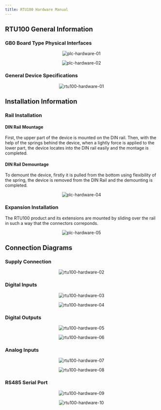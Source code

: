 ```yaml
---
title: RTU100 Hardware Manual
---
```


## RTU100 General Information

### GB0 Board Type Physical Interfaces

<center>

![plc-hardware-01](/img/plc-hardware-01.png)

</center>

<center>

![plc-hardware-02](/img/plc-hardware-02.png)

</center>

### General Device Specifications

<center>

![rtu100-hardware-01](/img/rtu100-hardware-01.png)

</center>

## Installation Information

### Rail Installation

#### DIN Rail Mountage
First, the upper part of the device is mounted on the DIN rail. Then, with the help of the
springs behind the device, when a lightly force is applied to the lower part, the device
locates into the DIN rail easily and the montage is completed.

#### DIN Rail Demountage
To demount the device, firstly it is pulled from the bottom using flexibility of the spring,
the device is removed from the DIN Rail and the demounting is completed.

<center>

![plc-hardware-04](/img/plc-hardware-04.png)

</center>

### Expansion Installation

The RTU100 product and its extensions are mounted by sliding over the rail in such a way
that the connectors correponds.

<center>

![plc-hardware-05](/img/plc-hardware-05.png)

</center>

## Connection Diagrams

### Supply Connection

<center>

![rtu100-hardware-02](/img/rtu100-hardware-02.png)

</center>

### Digital Inputs

<center>

![rtu100-hardware-03](/img/rtu100-hardware-03.png)

</center>

<center>

![rtu100-hardware-04](/img/rtu100-hardware-04.png)

</center>

### Digital Outputs

<center>

![rtu100-hardware-05](/img/rtu100-hardware-05.png)

</center>

<center>

![rtu100-hardware-06](/img/rtu100-hardware-06.png)

</center>

### Analog Inputs

<center>

![rtu100-hardware-07](/img/rtu100-hardware-07.png)

</center>

<center>

![rtu100-hardware-08](/img/rtu100-hardware-08.png)

</center>

### RS485 Serial Port

<center>

![rtu100-hardware-09](/img/rtu100-hardware-09.png)

</center>

<center>

![rtu100-hardware-10](/img/rtu100-hardware-10.png)

</center>






























































